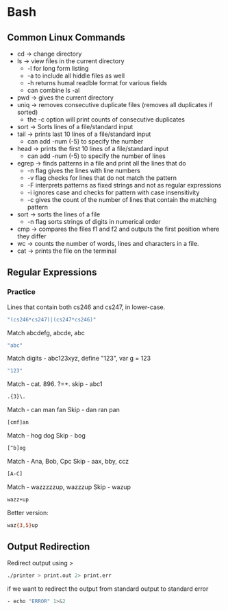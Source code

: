# Bash

## Common Linux Commands

- cd -> change directory
- ls -> view files in the current directory
	- -l for long form listing
	- -a to include all hiddle files as well
	- -h returns humal readble format for various fields
	- can combine ls -al
- pwd -> gives the current directory 
- uniq -> removes consecutive duplicate files (removes all duplicates if sorted)
	- the -c option will print counts of consecutive duplicates
- sort -> Sorts lines of a file/standard input
- tail -> prints last 10 lines of a file/standard input
	- can add -num (-5) to specify the number
- head -> prints the first 10 lines of a file/standard input
	- can add -num (-5) to specify the number of lines
- egrep -> finds patterns in a file and print all the lines that do
	- -n flag gives the lines with line numbers
	- -v flag checks for lines that do not match the pattern
	- -F interprets patterns as fixed strings and not as regular expressions
	- -i ignores case and checks for pattern with case insensitivity
	- -c gives the count of the number of lines that contain the matching pattern
- sort -> sorts the lines of a file
	- -n flag sorts strings of digits in numerical order
- cmp -> compares the files f1 and f2 and outputs the first position where they differ
- wc -> counts the number of words, lines and characters in a file. 
- cat -> prints the file on the terminal

## Regular Expressions

### Practice

Lines that contain both cs246 and cs247, in lower-case.

```bash
"(cs246*cs247)|(cs247*cs246)"
```

Match abcdefg, abcde, abc

```bash
"abc"
```

Match digits - abc123xyz, define "123", var g = 123
```bash
"123"
```

Match - cat. 896. ?=+.
skip - abc1

```bash
.{3}\.
```

Match - can man fan
Skip - dan ran pan

```bash
[cmf]an
```

Match - hog dog
Skip - bog

```bash
[^b]og
```

Match - Ana, Bob, Cpc
Skip - aax, bby, ccz

```bash
[A-C]
```

Match - wazzzzzup, wazzzup
Skip - wazup

```bash
wazz+up
```

Better version:
```bash
waz{3,5}up
```

## Output Redirection

Redirect output using >

```bash
./printer > print.out 2> print.err
```

if we want to redirect the output from standard output to standard error
```bash
- echo "ERROR" 1>&2
```


